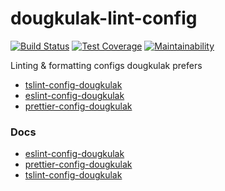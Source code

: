 # dougkulak-lint-config
[![Build Status](https://travis-ci.com/dougkulak/dougkulak-lint-config.svg?branch=master)](https://travis-ci.com/dougkulak/dougkulak-lint-config)
[![Test Coverage](https://api.codeclimate.com/v1/badges/8738098b0f0f4825da8b/test_coverage)](https://codeclimate.com/github/dougkulak/dougkulak-lint-config/test_coverage)
[![Maintainability](https://api.codeclimate.com/v1/badges/8738098b0f0f4825da8b/maintainability)](https://codeclimate.com/github/dougkulak/dougkulak-lint-config/maintainability)

Linting & formatting configs dougkulak prefers

* [tslint-config-dougkulak](./packages/tslint-config-dougkulak)
* [eslint-config-dougkulak](./packages/eslint-config-dougkulak)
* [prettier-config-dougkulak](./packages/prettier-config-dougkulak)

### Docs
* [eslint-config-dougkulak](https://dougkulak.github.io/dougkulak-lint-config/eslint-config-dougkulak)
* [prettier-config-dougkulak](https://dougkulak.github.io/dougkulak-lint-config/prettier-config-dougkulak)
* [tslint-config-dougkulak](https://dougkulak.github.io/dougkulak-lint-config/tslint-config-dougkulak)
